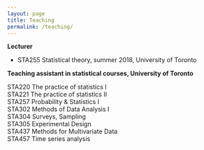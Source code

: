 ```yaml
---
layout: page
title: Teaching
permalink: /teaching/
---
```


**Lecturer**
- STA255 Statistical theory, summer 2018, University of Toronto  

**Teaching assistant in statistical courses, University of Toronto**
<div class="row">
  <div class="column">
    STA220 The practice of statistics I
  </div>
  <div class="column">
    STA221 The practice of statistics II
  </div>  
</div>

<div class="row">
  <div class="column">
    STA257 Probability & Statistics I
  </div>   
  <div class="column">
    STA302 Methods of Data Analysis I
  </div>   
</div>

<div class="row">
  <div class="column">
    STA304 Surveys, Sampling 
  </div>   
  <div class="column">
    STA305 Experimental Design
  </div>   
</div>

<div class="row">
  <div class="column">
    STA437 Methods for Multivariate Data
  </div>   
  <div class="column">
    STA457 Time series analysis
  </div>   
</div>


